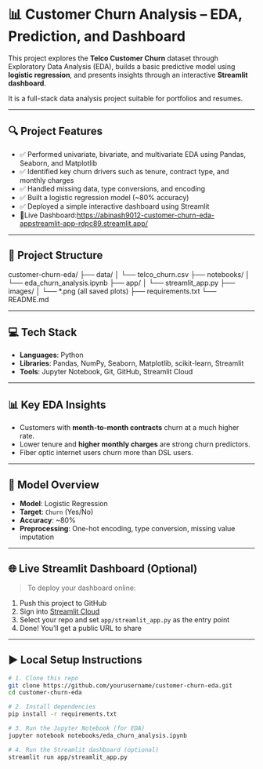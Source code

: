 # 📊 Customer Churn Analysis – EDA, Prediction, and Dashboard

This project explores the **Telco Customer Churn** dataset through Exploratory Data Analysis (EDA), builds a basic predictive model using **logistic regression**, and presents insights through an interactive **Streamlit dashboard**.

It is a full-stack data analysis project suitable for portfolios and resumes.

---

## 🔍 Project Features

- ✅ Performed univariate, bivariate, and multivariate EDA using Pandas, Seaborn, and Matplotlib
- ✅ Identified key churn drivers such as tenure, contract type, and monthly charges
- ✅ Handled missing data, type conversions, and encoding
- ✅ Built a logistic regression model (~80% accuracy)
- ✅ Deployed a simple interactive dashboard using Streamlit
- 📎Live Dashboard:https://abinash9012-customer-churn-eda-appstreamlit-app-rdpc89.streamlit.app/

---

## 📁 Project Structure
customer-churn-eda/
├── data/
│ └── telco_churn.csv
├── notebooks/
│ └── eda_churn_analysis.ipynb
├── app/
│ └── streamlit_app.py
├── images/
│ └── *.png (all saved plots)
├── requirements.txt
└── README.md

---

## 💻 Tech Stack

- **Languages**: Python
- **Libraries**: Pandas, NumPy, Seaborn, Matplotlib, scikit-learn, Streamlit
- **Tools**: Jupyter Notebook, Git, GitHub, Streamlit Cloud

---

## 📊 Key EDA Insights

- Customers with **month-to-month contracts** churn at a much higher rate.
- Lower tenure and **higher monthly charges** are strong churn predictors.
- Fiber optic internet users churn more than DSL users.

---

## 🔮 Model Overview

- **Model**: Logistic Regression
- **Target**: `Churn` (Yes/No)
- **Accuracy**: ~80%
- **Preprocessing**: One-hot encoding, type conversion, missing value imputation

---

## 🌐 Live Streamlit Dashboard (Optional)

> To deploy your dashboard online:
1. Push this project to GitHub
2. Sign into [Streamlit Cloud](https://streamlit.io/cloud)
3. Select your repo and set `app/streamlit_app.py` as the entry point
4. Done! You’ll get a public URL to share

---

## ▶️ Local Setup Instructions

```bash
# 1. Clone this repo
git clone https://github.com/yourusername/customer-churn-eda.git
cd customer-churn-eda

# 2. Install dependencies
pip install -r requirements.txt

# 3. Run the Jupyter Notebook (for EDA)
jupyter notebook notebooks/eda_churn_analysis.ipynb

# 4. Run the Streamlit dashboard (optional)
streamlit run app/streamlit_app.py

